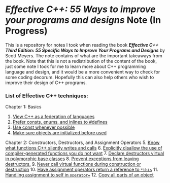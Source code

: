 # *Effective C++:  55 Ways to improve your programs and designs* Note (In Progress)
This is a repository for notes I took when reading the book ***Effective C++ Third Edition: 55 Specific Ways to Improve Your Programs and Designs*** by Scott Meyers. The note contains of what are the important takeaways from the book. Note that this is not a redistribution of the content of the book, just some note I took for me to learn more about C++ programming language and design, and it would be a more convenient way to check for some coding decorum. Hopefully this can also help others who wish to improve their design of C++ programs.

### List of Effective C++ techniques: 
Chapter 1:  Basics
1. [View C++ as a federation of languages](https://github.com/sliu-trinity/Effective-Cpp-55-Ways-Note/blob/master/item1.md)
2. [Prefer consts, enums, and inlines to #defines](https://github.com/sliu-trinity/Effective-Cpp-55-Ways-Note/blob/master/item2.md)
3. [Use const whenever possible](https://github.com/sliu-trinity/Effective-Cpp-55-Ways-Note/blob/master/item3.md)
4. [Make sure objects are initialized before used](https://github.com/sliu-trinity/Effective-Cpp-55-Ways-Note/blob/master/item4.md)

Chapter 2: Constructors, Destructors, and Assignment Operators 
5. [Know what functions C++ silently writes and calls](https://github.com/sliu-trinity/Effective-Cpp-55-Ways-Note/blob/master/item5.md)
6. [Explicitly disallow the use of compiler-generated functions you do not want](https://github.com/sliu-trinity/Effective-Cpp-55-Ways-Note/blob/master/item6.md)
7. [Declare destructors virtual in polymorphic base classes](https://github.com/sliu-trinity/Effective-Cpp-55-Ways-Note/blob/master/item7.md)
8. [Prevent exceptions from leaving destructors.](https://github.com/sliu-trinity/Effective-Cpp-55-Ways-Note/blob/master/item8.md)
9. [Never call virtual functions during construction or destruction](https://github.com/sliu-trinity/Effective-Cpp-55-Ways-Note/blob/master/item9.md)
10. [Have assignment operators return a reference to `*this`](https://github.com/sliu-trinity/Effective-Cpp-55-Ways-Note/blob/master/item10.md)
11. [Handling assignment to self in `operator=`](https://github.com/sliu-trinity/Effective-Cpp-55-Ways-Note/blob/master/item11.md)
12. [Copy all parts of an object](https://github.com/sliu-trinity/Effective-Cpp-55-Ways-Note/blob/master/item12.md)
